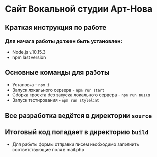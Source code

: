 # Сайт Вокальной студии Арт-Нова
## Краткая инструкция по работе
### Для начала работы должен быть установлен:
* Node.js v.10.15.3
* npm last version

## Основные команды для работы
* Установка - `npm i`
* Запуск локального сервера - `npm run start`
* Сборка проекта без запуска локального сервера - `npm run build`
* Запуск тестирования - `npm run stylelint`

## Все разработка ведётся в директории `source`
## Итоговый код попадает в директорию `build`

* Для работы формы отправки писем необходимо заполнить соответствующие поля в mail.php
